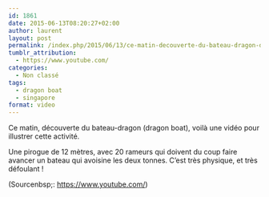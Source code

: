 ```yaml
---
id: 1861
date: 2015-06-13T08:20:27+02:00
author: laurent
layout: post
permalink: /index.php/2015/06/13/ce-matin-decouverte-du-bateau-dragon-dragon-2/
tumblr_attribution:
  - https://www.youtube.com/
categories:
  - Non classé
tags:
  - dragon boat
  - singapore
format: video
---
```

Ce matin, découverte du bateau-dragon (dragon boat), voilà une vidéo pour illustrer cette activité.

Une pirogue de 12 mètres, avec 20 rameurs qui doivent du coup faire avancer un bateau qui avoisine les deux tonnes. C’est très physique, et très défoulant !

<div class="attribution">
  (<span>Sourcenbsp;:</span> <a href="https://www.youtube.com/">https://www.youtube.com/</a>)
</div>